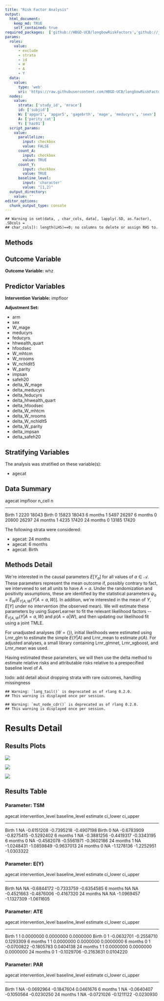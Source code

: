 ```yaml
---
title: "Risk Factor Analysis"
output: 
  html_document:
    keep_md: TRUE
    self_contained: true
required_packages:  ['github://HBGD-UCB/longbowRiskFactors','github://jeremyrcoyle/skimr@vector_types', 'github://tlverse/delayed']
params:
  roles:
    value:
      - exclude
      - strata
      - id
      - W
      - A
      - Y
  data: 
    value: 
      type: 'web'
      uri: 'https://raw.githubusercontent.com/HBGD-UCB/longbowRiskFactors/master/inst/sample_data/birthwt_data.rdata'
  nodes:
    value:
      strata: ['study_id', 'mrace']
      id: ['subjid']
      W: ['apgar1', 'apgar5', 'gagebrth', 'mage', 'meducyrs', 'sexn']
      A: ['parity_cat']
      Y: ['haz01']
  script_params:
    value:
      parallelize:
        input: checkbox
        value: FALSE
      count_A:
        input: checkbox
        value: TRUE
      count_Y:
        input: checkbox
        value: TRUE        
      baseline_level:
        input: 'character'
        value: "[1,2)"
  output_directory:
    value: ''
editor_options: 
  chunk_output_type: console
---
```







```
## Warning in set(data, , char_cols, data[, lapply(.SD, as.factor), .SDcols =
## char_cols]): length(LHS)==0; no columns to delete or assign RHS to.
```

## Methods
## Outcome Variable

**Outcome Variable:** whz

## Predictor Variables

**Intervention Variable:** impfloor

**Adjustment Set:**

* arm
* sex
* W_mage
* meducyrs
* feducyrs
* hhwealth_quart
* hfoodsec
* W_mhtcm
* W_nrooms
* W_nchldlt5
* W_parity
* impsan
* safeh20
* delta_W_mage
* delta_meducyrs
* delta_feducyrs
* delta_hhwealth_quart
* delta_hfoodsec
* delta_W_mhtcm
* delta_W_nrooms
* delta_W_nchldlt5
* delta_W_parity
* delta_impsan
* delta_safeh20

## Stratifying Variables

The analysis was stratified on these variable(s):

* agecat

## Data Summary

agecat      impfloor    n_cell       n
----------  ---------  -------  ------
Birth       1             2220   18043
Birth       0            15823   18043
6 months    1             5497   26297
6 months    0            20800   26297
24 months   1             4235   17420
24 months   0            13185   17420


The following strata were considered:

* agecat: 24 months
* agecat: 6 months
* agecat: Birth



## Methods Detail

We're interested in the causal parameters $E[Y_a]$ for all values of $a \in \mathcal{A}$. These parameters represent the mean outcome if, possibly contrary to fact, we intervened to set all units to have $A=a$. Under the randomization and positivity assumptions, these are identified by the statistical parameters $\psi_a=E_W[E_{Y|A,W}(Y|A=a,W)]$.  In addition, we're interested in the mean of $Y$, $E[Y]$ under no intervention (the observed mean). We will estimate these parameters by using SuperLearner to fit the relevant likelihood factors -- $E_{Y|A,W}(Y|A=a,W)$ and $p(A=a|W)$, and then updating our likelihood fit using a joint TMLE.

For unadjusted analyses ($W=\{\}$), initial likelihoods were estimated using Lrnr_glm to estimate the simple $E(Y|A)$ and Lrnr_mean to estimate $p(A)$. For adjusted analyses, a small library containing Lrnr_glmnet, Lrnr_xgboost, and Lrnr_mean was used.

Having estimated these parameters, we will then use the delta method to estimate relative risks and attributable risks relative to a prespecified baseline level of $A$.

todo: add detail about dropping strata with rare outcomes, handling missingness



```
## Warning: `lang_tail()` is deprecated as of rlang 0.2.0.
## This warning is displayed once per session.
```

```
## Warning: `mut_node_cdr()` is deprecated as of rlang 0.2.0.
## This warning is displayed once per session.
```




# Results Detail

## Results Plots
![](/tmp/4b3517d2-9c93-4a87-99a2-a4b709678ebc/c620e5ae-c128-481d-bb22-780736b425a7/REPORT_files/figure-html/plot_tsm-1.png)<!-- -->



![](/tmp/4b3517d2-9c93-4a87-99a2-a4b709678ebc/c620e5ae-c128-481d-bb22-780736b425a7/REPORT_files/figure-html/plot_ate-1.png)<!-- -->



![](/tmp/4b3517d2-9c93-4a87-99a2-a4b709678ebc/c620e5ae-c128-481d-bb22-780736b425a7/REPORT_files/figure-html/plot_par-1.png)<!-- -->

## Results Table

### Parameter: TSM


agecat      intervention_level   baseline_level      estimate     ci_lower     ci_upper
----------  -------------------  ---------------  -----------  -----------  -----------
Birth       1                    NA                -0.6151208   -0.7395218   -0.4907198
Birth       0                    NA                -0.6783909   -0.8275415   -0.5292402
6 months    1                    NA                -0.3881256   -0.4419317   -0.3343195
6 months    0                    NA                -0.4582078   -0.5561971   -0.3602186
24 months   1                    NA                -1.0248431   -1.0859849   -0.9637013
24 months   0                    NA                -1.1278136   -1.2252951   -1.0303322


### Parameter: E(Y)


agecat      intervention_level   baseline_level      estimate     ci_lower     ci_upper
----------  -------------------  ---------------  -----------  -----------  -----------
Birth       NA                   NA                -0.6844172   -0.7333759   -0.6354585
6 months    NA                   NA                -0.4521663   -0.4876006   -0.4167320
24 months   NA                   NA                -1.0969457   -1.1327309   -1.0611605


### Parameter: ATE


agecat      intervention_level   baseline_level      estimate     ci_lower    ci_upper
----------  -------------------  ---------------  -----------  -----------  ----------
Birth       1                    1                  0.0000000    0.0000000   0.0000000
Birth       0                    1                 -0.0632701   -0.2558710   0.1293309
6 months    1                    1                  0.0000000    0.0000000   0.0000000
6 months    0                    1                 -0.0700822   -0.1805783   0.0404138
24 months   1                    1                  0.0000000    0.0000000   0.0000000
24 months   0                    1                 -0.1029706   -0.2163631   0.0104220


### Parameter: PAR


agecat      intervention_level   baseline_level      estimate     ci_lower     ci_upper
----------  -------------------  ---------------  -----------  -----------  -----------
Birth       1                    NA                -0.0692964   -0.1847604    0.0461676
6 months    1                    NA                -0.0640407   -0.1050564   -0.0230250
24 months   1                    NA                -0.0721026   -0.1211122   -0.0230930
